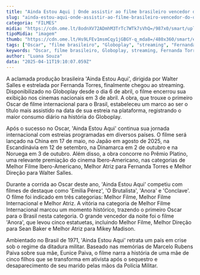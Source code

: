 ```yaml
---
title: "Ainda Estou Aqui | Onde assistir ao filme brasileiro vencedor do Oscar online"
slug: "ainda-estou-aqui-onde-assistir-ao-filme-brasileiro-vencedor-do-oscar-online"
categoria: "FILMES"
midia: "https://cdn.ome.lt/8odnXV72ADmhM3TrTc7WTk7sVhQ=/987x0/smart/uploads/conteudo/fotos/aindaestouaqui_H0CHK0B.jpg"
tipoMidia: "imagem"
thumb: "https://cdn.ome.lt/Hs9LFEv1msmCqy1jGBGY-q_mda8=/480x360/smart/extras/conteudos/aindaestouaqui_trUtlWv.jpg"
tags: ["Oscar", "filme brasileiro", "Globoplay", "streaming", "Fernanda Torres", "Walter Salles", "cinema internacional", "ditadura militar"]
keywords: "Oscar, filme brasileiro, Globoplay, streaming, Fernanda Torres, Walter Salles, cinema internacional, ditadura militar"
author: "Luana Souza"
data: "2025-04-11T19:10:07.059Z"
---
```


A aclamada produção brasileira 'Ainda Estou Aqui', dirigida por Walter Salles e estrelada por Fernanda Torres, finalmente chegou ao streaming. Disponibilizado no Globoplay desde o dia 6 de abril, o filme encerrou sua exibição nos cinemas nacionais em 3 de abril. A obra, que trouxe o primeiro Oscar de filme internacional para o Brasil, estabeleceu um marco ao ser o título mais assistido na data de sua estreia na plataforma, registrando o maior consumo diário na história do Globoplay.

Após o sucesso no Oscar, 'Ainda Estou Aqui' continua sua jornada internacional com estreias programadas em diversos países. O filme será lançado na China em 17 de maio, no Japão em agosto de 2025, na Escandinávia em 12 de setembro, na Dinamarca em 2 de outubro e na Noruega em 3 de outubro. Além disso, a obra concorre no Prêmio Platino, uma relevante premiação do cinema Ibero-Americano, nas categorias de Melhor Filme Ibero-Americano, Melhor Atriz para Fernanda Torres e Melhor Direção para Walter Salles.

Durante a corrida ao Oscar deste ano, 'Ainda Estou Aqui' competiu com filmes de destaque como 'Emilia Pérez', 'O Brutalista', 'Anora' e 'Conclave'. O filme foi indicado em três categorias: Melhor Filme, Melhor Filme Internacional e Melhor Atriz. A vitória na categoria de Melhor Filme Internacional marcou um momento histórico, trazendo o primeiro Oscar para o Brasil nesta categoria. O grande vencedor da noite foi o filme 'Anora', que levou cinco estatuetas, incluindo Melhor Filme, Melhor Direção para Sean Baker e Melhor Atriz para Mikey Madison.

Ambientado no Brasil de 1971, 'Ainda Estou Aqui' retrata um país em crise sob o regime da ditadura militar. Baseado nas memórias de Marcelo Rubens Paiva sobre sua mãe, Eunice Paiva, o filme narra a história de uma mãe de cinco filhos que se transforma em ativista após o sequestro e desaparecimento de seu marido pelas mãos da Polícia Militar.